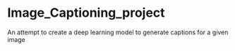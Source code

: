 # Image_Captioning_project
An attempt to create a deep learning model to generate captions for a given image
